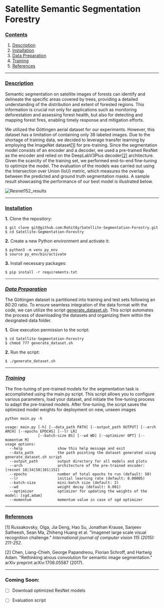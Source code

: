 # Satellite Semantic Segmentation Forestry


### [**Contents**](#)
1. [Description](#descr)
2. [Installation](#install)
3. [Data Preparation](#prepare)
4. [Training](#train)
5. [References](#ref)

---

### [**Description**](#) <a name="descr"></a>
Semantic segmentation on satellite images of forests can identify and delineate the specific areas covered by trees, providing a detailed understanding of the distribution and extent of forested regions. This information is crucial not only for applications such as monitoring deforestation and assessing forest health, but also for detecting and mapping forest fires, enabling timely response and mitigation efforts.

We utilized the Göttingen aerial dataset for our experiments. However, this dataset has a limitation of containing only 38 labeled images. Due to the shortage of training data, we decided to leverage transfer learning by employing the ImageNet dataset[[1]](#1) for pre-training. Since the segmentation model consists of an encoder and a decoder, we used a pre-trained ResNet as the encoder and relied on the DeepLabV3Plus decoder[[2]](#2) architecture. Given the scarcity of the training set, we performed end-to-end fine-tuning to optimize the model. The evaluation of the models was carried out using the Intersection over Union (IoU) metric, which measures the overlap between the predicted and ground truth segmentation masks. A sample result showcasing the performance of our best model is illustrated below.

![Resnet152_results](https://user-images.githubusercontent.com/38680205/229292089-6c84c8f6-0cf5-4cab-aea0-45cecbc77cb4.png)


---

### [**Installation**](#) <a name="install"></a>

**1.** Clone the repository:

``` shell
$ git clone git@github.com:Rohit8y/Satellite-Segmentation-Forestry.git
$ cd Satellite-Segmentation-Forestry
```

**2.** Create a new Python environment and activate it:

``` shell
$ python3 -m venv py_env
$ source py_env/bin/activate
```

**3.** Install necessary packages:

``` shell
$ pip install -r requirements.txt
```

---

### [***Data Preparation***](#) <a name="prepare"></a>
The Göttingen dataset is partitioned into training and test sets following an 80:20 ratio. To ensure seamless integration of the data format with the code, we can utilize the script [generate_dataset.sh](https://github.com/Rohit8y/Satellite-Segmentation-Forestry/blob/main/generate_dataset.sh). This script automates the process of downloading the datasets and organizing them within the designated data folder.

**1.** Give execution permission to the script:

```
$ cd Satellite-Segmentation-Forestry
$ chmod 777 generate_dataset.sh
```

**2.** Run the script:

```
$ ./generate_dataset.sh
```
---

### [***Training***](#) <a name="train"></a>

The fine-tuning of pre-trained models for the segmentation task is accomplished using the main.py script. This script allows you to configure various parameters, load your dataset, and initiate the fine-tuning process to adapt the pre-trained models. After fine-tuning, the script saves the optimized model weights for deployment on new, unseen images

```
python main.py -h

usage: main.py [-h] [--data_path PATH] [--output_path OUTPUT] [--arch ARCH] [--epochs EPOCHS] [--lr LR]
               [--batch-size BS] [--wd WD] [--optimizer OPT] [--momentum M]
usage options:
  --help                show this help message and exit
  --data_path           the path pointing the dataset generated using generate_dataset.sh script
  --output_path         output directory for all models and plots
  --arch                architecture of the pre-trained encoder: [resnet 18|34|50|101|152]
  --epochs              number of total epochs to run (default: 50)
  --lr                  initial learning rate (default: 0.00005)
  --batch-size          mini-batch size (default: 2)
  --wd                  weight decay (default: 0.001)
  --optimizer           optimizer for updating the weights of the model: [sgd,adam]
  --momentum            momentum value in case of sgd optimizer
```

---

### [**References**](#) <a name="ref"></a>

<a id="1">[1]</a> 
Russakovsky, Olga, Jia Deng, Hao Su, Jonathan Krause, Sanjeev Satheesh, Sean Ma, Zhiheng Huang et al. "Imagenet large scale visual recognition challenge." *International journal of computer vision 115 (2015): 211-252.*

<a id="2">[2]</a> 
Chen, Liang-Chieh, George Papandreou, Florian Schroff, and Hartwig Adam. "Rethinking atrous convolution for semantic image segmentation." arXiv preprint arXiv:1706.05587 (2017).

---
### Coming Soon:
- [ ] Download optimized ResNet models
- [ ] Evaluation script


